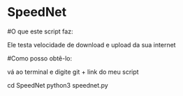 # SpeedNet

#O que este script faz:

Ele testa velocidade de download e upload
da sua internet


#Como posso obtê-lo:

vá ao terminal e digite git + link do meu script

cd SpeedNet
python3 speednet.py


